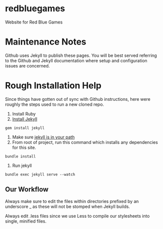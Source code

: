 redbluegames
==============

Website for Red Blue Games

# Maintenance Notes
Github uses Jekyll to publish these pages. You will be best served
referring to the Github and Jekyll documentation where setup and
configuration issues are concerned.

# Rough Installation Help

Since things have gotten out of sync with Github instructions, here were
roughly the steps used to run a new cloned repo.

1. Install Ruby
1. [Install Jekyll](https://jekyllrb.com/docs/installation/)
```
gem install jekyll
```
1. Make sure [jekyll is in your path](http://guides.rubygems.org/faqs/#user-install)
1. From root of project, run this command which installs any dependencies for this site.
```
bundle install
```
1. Run jekyll
```
bundle exec jekyll serve --watch
```

## Our Workflow

Always make sure to edit the files within directories prefixed by an
underscore _ as these will not be stomped when Jekyll builds.

Always edit .less files since we use Less to compile our stylesheets
into single, minified files.
